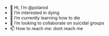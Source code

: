 - 👋 Hi, I’m @polarod
- 👀 I’m interested in dying
- 🌱 I’m currently learning how to die
- 💞️ I’m looking to collaborate on suicidal groups
- 📫 How to reach me: dont reach me

<!---
polarod/polarod is a ✨ special ✨ repository because its `README.md` (this file) appears on your GitHub profile.
You can click the Preview link to take a look at your changes.
--->
